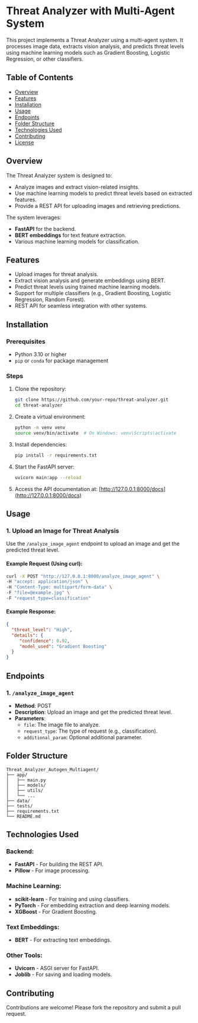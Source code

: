 # Threat Analyzer with Multi-Agent System

This project implements a Threat Analyzer using a multi-agent system. It processes image data, extracts vision analysis, and predicts threat levels using machine learning models such as Gradient Boosting, Logistic Regression, or other classifiers.

## Table of Contents
- [Overview](#overview)
- [Features](#features)
- [Installation](#installation)
- [Usage](#usage)
- [Endpoints](#endpoints)
- [Folder Structure](#folder-structure)
- [Technologies Used](#technologies-used)
- [Contributing](#contributing)
- [License](#license)

## Overview
The Threat Analyzer system is designed to:
- Analyze images and extract vision-related insights.
- Use machine learning models to predict threat levels based on extracted features.
- Provide a REST API for uploading images and retrieving predictions.

The system leverages:
- **FastAPI** for the backend.
- **BERT embeddings** for text feature extraction.
- Various machine learning models for classification.

## Features
- Upload images for threat analysis.
- Extract vision analysis and generate embeddings using BERT.
- Predict threat levels using trained machine learning models.
- Support for multiple classifiers (e.g., Gradient Boosting, Logistic Regression, Random Forest).
- REST API for seamless integration with other systems.

## Installation

### Prerequisites
- Python 3.10 or higher
- `pip` or `conda` for package management

### Steps
1. Clone the repository:
    ```bash
    git clone https://github.com/your-repo/threat-analyzer.git
    cd threat-analyzer
    ```
2. Create a virtual environment:
    ```bash
    python -m venv venv
    source venv/bin/activate  # On Windows: venv\Scripts\activate
    ```
3. Install dependencies:
    ```bash
    pip install -r requirements.txt
    ```
4. Start the FastAPI server:
    ```bash
    uvicorn main:app --reload
    ```
5. Access the API documentation at:
    [http://127.0.0.1:8000/docs](http://127.0.0.1:8000/docs)

## Usage

### 1. Upload an Image for Threat Analysis
Use the `/analyze_image_agent` endpoint to upload an image and get the predicted threat level.

#### Example Request (Using curl):
```bash
curl -X POST "http://127.0.0.1:8000/analyze_image_agent" \
-H "accept: application/json" \
-H "Content-Type: multipart/form-data" \
-F "file=@example.jpg" \
-F "request_type=classification"
```

#### Example Response:
```json
{
  "threat_level": "High",
  "details": {
     "confidence": 0.92,
     "model_used": "Gradient Boosting"
  }
}
```

## Endpoints

### 1. `/analyze_image_agent`
- **Method**: POST
- **Description**: Upload an image and get the predicted threat level.
- **Parameters**:
  - `file`: The image file to analyze.
  - `request_type`: The type of request (e.g., classification).
  - `additional_param`: Optional additional parameter.

## Folder Structure
```
Threat_Analyzer_Autogen_Multiagent/
├── app/
│   ├── main.py
│   ├── models/
│   ├── utils/
│   └── ...
├── data/
├── tests/
├── requirements.txt
└── README.md
```

## Technologies Used

### Backend:
- **FastAPI** - For building the REST API.
- **Pillow** - For image processing.

### Machine Learning:
- **scikit-learn** - For training and using classifiers.
- **PyTorch** - For embedding extraction and deep learning models.
- **XGBoost** - For Gradient Boosting.

### Text Embeddings:
- **BERT** - For extracting text embeddings.

### Other Tools:
- **Uvicorn** - ASGI server for FastAPI.
- **Joblib** - For saving and loading models.

## Contributing
Contributions are welcome! Please fork the repository and submit a pull request.

